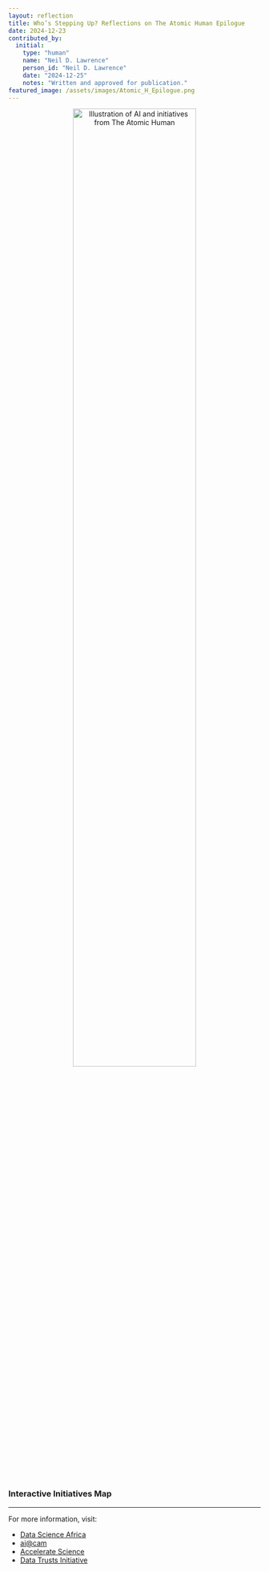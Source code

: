 ```yaml
---
layout: reflection
title: Who’s Stepping Up? Reflections on The Atomic Human Epilogue
date: 2024-12-23
contributed_by:
  initial:
    type: "human"
    name: "Neil D. Lawrence"
    person_id: "Neil D. Lawrence"
    date: "2024-12-25"
    notes: "Written and approved for publication."
featured_image: /assets/images/Atomic_H_Epilogue.png
---
```


<style>
.image-container {
  position: relative;
  display: inline-block;
  width: 70%;
}
.clickable-area {
  position: absolute;
  cursor: pointer;
  opacity: 0; /* Invisible but clickable */
}
</style>


<center>
<img src="/assets/images/Atomic_H_Epilogue.png" alt="Illustration of AI and initiatives from The Atomic Human" usemap="#initiatives-map" width="70%">
</center>

### Interactive Initiatives Map


<map name="initiatives-map">
  <!-- Data Science Africa -->
  <area shape="rect" coords="680,320,900,360" href="https://datascienceafrica.org" target="_blank" alt="Data Science Africa" />
  <!-- AI@Cam -->
  <area shape="rect" coords="680,370,900,410" href="https://ai.cam.ac.uk" target="_blank" alt="AI@Cam" />
  <!-- APSCI -->
  <area shape="rect" coords="680,420,900,460" href="https://science.ai.cam.ac.uk" target="_blank" alt="APSCI" />
  <!-- Data Trusts Initiative -->
  <area shape="rect" coords="680,470,900,510" href="https://datatrusts.uk" target="_blank" alt="Data Trusts Initiative" />
</map>

---


For more information, visit:

- [Data Science Africa](https://datascienceafrica.org)
- [ai@cam](https://ai.cam.ac.uk)
- [Accelerate Science](https://science.ai.cam.ac.uk)
- [Data Trusts Initiative](https://datatrusts.uk)


<div class="machine-commentary" markdown=1>
</div>
